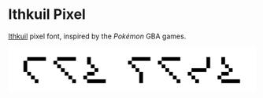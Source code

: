 # Ithkuil Pixel
[Ithkuil](http://ithkuil.net) pixel font, inspired by the *Pokémon* GBA games.

![ithkuil_pixel_title](documentation/ithkuil_pixel_title.png)

